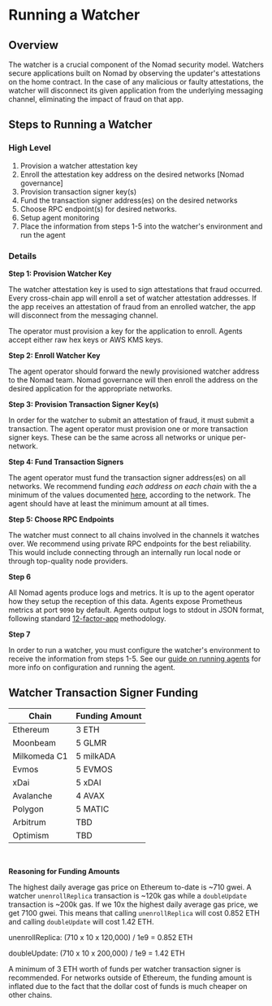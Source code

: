 # Running a Watcher

## Overview

The watcher is a crucial component of the Nomad security model. Watchers secure applications built on Nomad by observing the updater's attestations on the home contract. In the case of any malicious or faulty attestations, the watcher will disconnect its given application from the underlying messaging channel, eliminating the impact of fraud on that app.

## Steps to Running a Watcher

### High Level

1. Provision a watcher attestation key
2. Enroll the attestation key address on the desired networks [Nomad governance]
3. Provision transaction signer key(s)
4. Fund the transaction signer address(es) on the desired networks
5. Choose RPC endpoint(s) for desired networks.
6. Setup agent monitoring
7. Place the information from steps 1-5 into the watcher's environment and run the agent

### Details

**Step 1: Provision Watcher Key**

The watcher attestation key is used to sign attestations that fraud occurred. Every cross-chain app will enroll a set of watcher attestation addresses. If the app receives an attestation of fraud from an enrolled watcher, the app will disconnect from the messaging channel.

The operator must provision a key for the application to enroll. Agents accept either raw hex keys or AWS KMS keys.

**Step 2: Enroll Watcher Key**

The agent operator should forward the newly provisioned watcher address to the Nomad team. Nomad governance will then enroll the address on the desired application for the appropriate networks.

**Step 3: Provision Transaction Signer Key(s)**

In order for the watcher to submit an attestation of fraud, it must submit a transaction. The agent operator must provision one or more transaction signer keys. These can be the same across all networks or unique per-network.

**Step 4: Fund Transaction Signers**

The agent operator must fund the transaction signer address(es) on all networks. We recommend funding _each address on each chain_ with the a minimum of the values documented [here](#watcher-transaction-signer-funding), according to the network. The agent should have at least the minimum amount at all times.

**Step 5: Choose RPC Endpoints**

The watcher must connect to all chains involved in the channels it watches over. We recommend using private RPC endpoints for the best reliability. This would include connecting through an internally run local node or through top-quality node providers.

**Step 6**

All Nomad agents produce logs and metrics. It is up to the agent operator how they setup the reception of this data. Agents expose Prometheus metrics at port `9090` by default. Agents output logs to stdout in JSON format, following standard [12-factor-app](https://12factor.net/logs) methodology.

**Step 7**

In order to run a watcher, you must configure the watcher's environment to receive the information from steps 1-5. See our [guide on running agents](../RUNNING-AGENTS.md) for more info on configuration and running the agent.

## Watcher Transaction Signer Funding

| Chain        | Funding Amount |
| ------------ | -------------- |
| Ethereum     | 3 ETH          |
| Moonbeam     | 5 GLMR         |
| Milkomeda C1 | 5 milkADA      |
| Evmos        | 5 EVMOS        |
| xDai         | 5 xDAI         |
| Avalanche    | 4 AVAX         |
| Polygon      | 5 MATIC        |
| Arbitrum     | TBD            |
| Optimism     | TBD            |

<br>

**Reasoning for Funding Amounts**

The highest daily average gas price on Ethereum to-date is ~710 gwei. A watcher `unenrollReplica` transaction is ~120k gas while a `doubleUpdate` transaction is ~200k gas. If we 10x the highest daily average gas price, we get 7100 gwei. This means that calling `unenrollReplica` will cost 0.852 ETH and calling `doubleUpdate` will cost 1.42 ETH.

unenrollReplica: (710 x 10 x 120,000) / 1e9 = 0.852 ETH

doubleUpdate: (710 x 10 x 200,000) / 1e9 = 1.42 ETH

A minimum of 3 ETH worth of funds per watcher transaction signer is recommended. For networks outside of Ethereum, the funding amount is inflated due to the fact that the dollar cost of funds is much cheaper on other chains.
